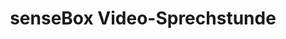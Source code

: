 ---
place: "Münster"
title: "senseBox Video-Sprechstunde"
description: "Ihr habt Fragen zur senseBox? Klickt euch rein und stellt sie. Es ist keine Anmeldung notwendig."
starting-date: 2020-04-17
time: "15:00-16:00"
ending-date: 2020-04-17
---